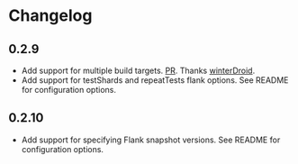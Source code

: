 # Changelog

## 0.2.9

* Add support for multiple build targets. [PR](https://github.com/runningcode/fladle/pull/9). Thanks [winterDroid](https://github.com/winterDroid).
* Add support for testShards and repeatTests flank options. See README for configuration options.

## 0.2.10

* Add support for specifying Flank snapshot versions. See README for configuration options.
